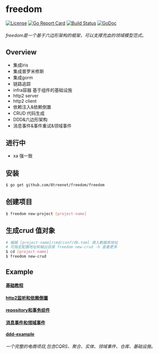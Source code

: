 # freedom
[![License](https://img.shields.io/badge/License-Apache%202.0-blue.svg)](https://github.com/8treenet/gotree/blob/master/LICENSE) [![Go Report Card](https://goreportcard.com/badge/github.com/8treenet/tcp)](https://goreportcard.com/report/github.com/8treenet/tcp) [![Build Status](https://travis-ci.org/8treenet/gotree.svg?branch=master)](https://travis-ci.org/8treenet/gotree) [![GoDoc](https://godoc.org/github.com/8treenet/gotree?status.svg)](https://godoc.org/github.com/8treenet/gotree)
###### freedom是一个基于六边形架构的框架，可以支撑充血的领域模型范式。

## Overview
- 集成iris
- 集成普罗米修斯
- 集成gorm
- 链路追踪
- infra容器 基于组件的基础设施
- http2 server
- http2 client
- 依赖注入&依赖倒置
- CRUD 代码生成
- DDD&六边形架构
- 消息事件&事件重试&领域事件

## 进行中
- xa 强一致

## 安装
```sh
$ go get github.com/8treenet/freedom/freedom
```

## 创建项目
```sh
$ freedom new-project [project-name]
```

## 生成crud 值对象
```sh
# 编辑 [project-name]/cmd/conf/db.toml 填入数据库地址
# 可指定配置地址和输出目录 freedom new-crud -h 查看更多
$ cd [project-name]
$ freedom new-crud
```

## Example

#### [基础教程](https://github.com/8treenet/freedom/blob/master/example/base)
#### [http2监听和依赖倒置](https://github.com/8treenet/freedom/blob/master/example/http2)
#### [repository和事务组件](https://github.com/8treenet/freedom/blob/master/example/infra-example)
#### [消息事件和领域事件](https://github.com/8treenet/freedom/blob/master/example/event-example)

#### [ddd-example](https://github.com/8treenet/freedom/blob/master/example/ddd-example)
###### 一个完整的电商项目,包含CQRS、聚合、实体、领域事件、仓库、基础设施。
